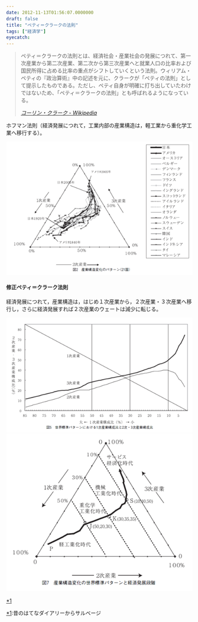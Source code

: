 ```yaml
---
date: 2012-11-13T01:56:07.0000000
draft: false
title: "ペティ＝クラークの法則"
tags: ["経済学"]
eyecatch: 
---
```


<blockquote cite="http://ja.wikipedia.org/wiki/%E3%82%B3%E3%83%BC%E3%83%AA%E3%83%B3%E3%83%BB%E3%82%AF%E3%83%A9%E3%83%BC%E3%82%AF">
<p>ペティ＝クラークの法則とは、経済社会・産業社会の発展につれて、第一次産業から第二次産業、第二次から第三次産業へと就業人口の比率および国民所得に占める比率の重点がシフトしていくという法則。ウィリアム・ペティの『政治算術』中の記述を元に、クラークが「ペティの法則」として提示したものである。ただし、ペティ自身が明確に打ち出していたわけではないため、「ペティ＝クラークの法則」とも呼ばれるようになっている。</p>

<cite><a href="http://ja.wikipedia.org/wiki/%E3%82%B3%E3%83%BC%E3%83%AA%E3%83%B3%E3%83%BB%E3%82%AF%E3%83%A9%E3%83%BC%E3%82%AF">&#x30B3;&#x30FC;&#x30EA;&#x30F3;&#x30FB;&#x30AF;&#x30E9;&#x30FC;&#x30AF; - Wikipedia</a></cite>
</blockquote>
<p>ホフマン法則（経済発展につれて，工業内部の産業構造は，軽工業から重化学工業へ移行する）。</p><p><img src="20121113015440.png" alt="f:id:daruyanagi:20121113015440p:plain" title="f:id:daruyanagi:20121113015440p:plain" class="hatena-fotolife"></p>

<div class="section">
<h4>修正ペティ＝クラーク法則</h4>
<p>経済発展につれて，産業構造は，はじめ１次産業から，２次産業・３次産業へ移行し，さらに経済発展すれば２次産業のウェートは減少に転じる。</p><p><img src="20121113015449.png" alt="f:id:daruyanagi:20121113015449p:plain" title="f:id:daruyanagi:20121113015449p:plain" class="hatena-fotolife"><img src="20121113015452.png" alt="f:id:daruyanagi:20121113015452p:plain" title="f:id:daruyanagi:20121113015452p:plain" class="hatena-fotolife"></p><p><a href="#f1" name="fn1" title="昔のはてなダイアリーからサルベージ">*1</a></p>

</div><div class="footnote">
<p class="footnote"><a href="#fn1" name="f1" class="footnote-number">*1</a><span class="footnote-delimiter">:</span><span class="footnote-text">昔のはてなダイアリーからサルベージ</span></p>
</div>